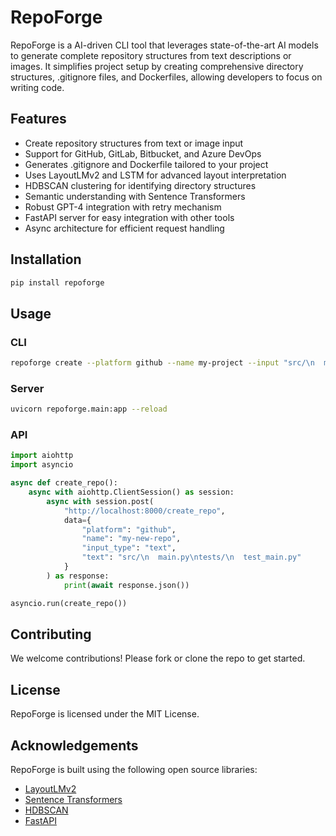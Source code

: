 # RepoForge

RepoForge is a AI-driven CLI tool that leverages state-of-the-art AI models to generate complete repository structures from text descriptions or images. It simplifies project setup by creating comprehensive directory structures, .gitignore files, and Dockerfiles, allowing developers to focus on writing code.

## Features

- Create repository structures from text or image input
- Support for GitHub, GitLab, Bitbucket, and Azure DevOps
- Generates .gitignore and Dockerfile tailored to your project
- Uses LayoutLMv2 and LSTM for advanced layout interpretation
- HDBSCAN clustering for identifying directory structures
- Semantic understanding with Sentence Transformers
- Robust GPT-4 integration with retry mechanism
- FastAPI server for easy integration with other tools
- Async architecture for efficient request handling

## Installation

```bash
pip install repoforge
```

## Usage

### CLI

```bash
repoforge create --platform github --name my-project --input "src/\n  main.py\ntests/\n  test_main.py"
```

### Server

```bash
uvicorn repoforge.main:app --reload
```

### API

```python
import aiohttp
import asyncio

async def create_repo():
    async with aiohttp.ClientSession() as session:
        async with session.post(
            "http://localhost:8000/create_repo",
            data={
                "platform": "github",
                "name": "my-new-repo",
                "input_type": "text", 
                "text": "src/\n  main.py\ntests/\n  test_main.py"
            }
        ) as response:
            print(await response.json())

asyncio.run(create_repo())
```

## Contributing

We welcome contributions! Please fork or clone the repo to get started.

## License

RepoForge is licensed under the MIT License.

## Acknowledgements

RepoForge is built using the following open source libraries:

- [LayoutLMv2](https://github.com/microsoft/unilm/tree/master/layoutlmv2)
- [Sentence Transformers](https://www.sbert.net/)
- [HDBSCAN](https://hdbscan.readthedocs.io/)
- [FastAPI](https://fastapi.tiangolo.com/)
